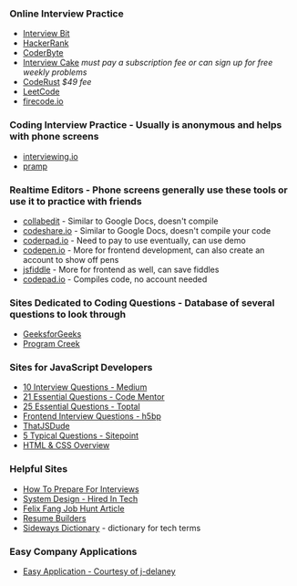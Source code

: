 ### Online Interview Practice
- [Interview Bit](https://www.interviewbit.com/)
- [HackerRank](https://www.hackerrank.com)
- [CoderByte](https://www.coderbyte.com/)
- [Interview Cake](https://www.interviewcake.com/) *must pay a subscription fee or can sign up for free weekly problems*
- [CodeRust](https://www.educative.io/collection/5642554087309312/5679846214598656) *$49 fee*
- [LeetCode](https://leetcode.com/)
- [firecode.io](https://www.firecode.io/)

### Coding Interview Practice - Usually is anonymous and helps with phone screens
- [interviewing.io](https://interviewing.io/)
- [pramp](https://www.pramp.com/)

### Realtime Editors - Phone screens generally use these tools or use it to practice with friends
- [collabedit](http://collabedit.com/) - Similar to Google Docs, doesn't compile
- [codeshare.io](https://codeshare.io/) - Similar to Google Docs, doesn't compile your code
- [coderpad.io](https://coderpad.io) - Need to pay to use eventually, can use demo
- [codepen.io](http://codepen.io/) - More for frontend development, can also create an account to show off pens
- [jsfiddle](https://jsfiddle.net/) - More for frontend as well, can save fiddles
- [codepad.io](https://codepad.remoteinterview.io/) - Compiles code, no account needed

### Sites Dedicated to Coding Questions - Database of several questions to look through
- [GeeksforGeeks](http://www.geeksforgeeks.org/)
- [Program Creek](http://www.programcreek.com/)

### Sites for JavaScript Developers
- [10 Interview Questions - Medium](https://medium.com/javascript-scene/10-interview-questions-every-javascript-developer-should-know-6fa6bdf5ad95#.9wcn2hq28)
- [21 Essential Questions - Code Mentor](https://www.codementor.io/javascript/tutorial/21-essential-javascript-tech-interview-practice-questions-answers)
- [25 Essential Questions - Toptal](https://www.toptal.com/javascript/interview-questions)
- [Frontend Interview Questions - h5bp](https://github.com/h5bp/Front-end-Developer-Interview-Questions)
- [ThatJSDude](http://www.thatjsdude.com/)
- [5 Typical Questions - Sitepoint](https://www.sitepoint.com/5-typical-javascript-interview-exercises/)
- [HTML & CSS Overview](https://internetingishard.com/html-and-css/)

### Helpful Sites
- [How To Prepare For Interviews](https://www.reddit.com/r/cscareerquestions/comments/1jov24/heres_how_to_prepare_for_tech_interviews/)
- [System Design - Hired In Tech](https://www.hiredintech.com/classrooms/system-design/lesson/60)
- [Felix Fang Job Hunt Article](https://www.linkedin.com/pulse/5-key-learnings-from-post-bootcamp-job-search-felix-feng)
- [Resume Builders](https://www.kickresume.com/)
- [Sideways Dictionary](https://sidewaysdictionary.com/#/) - dictionary for tech terms

### Easy Company Applications
- [Easy Application - Courtesy of j-delaney](https://github.com/j-delaney/easy-application)
